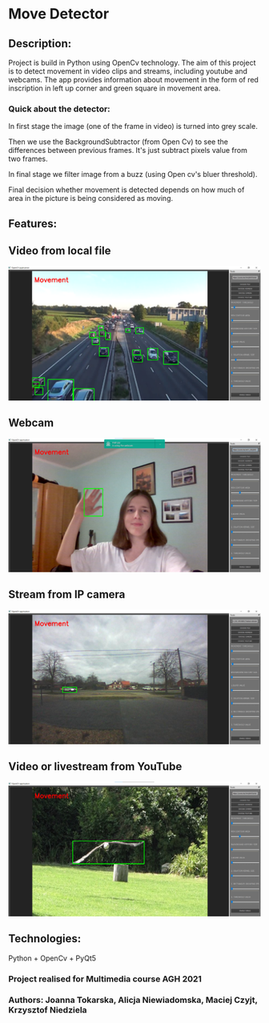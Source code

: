 # Move Detector
## Description:
Project is build in Python using OpenCv technology.
The aim of this project is to detect movement in video clips and streams, 
including youtube and webcams.
The app provides information about movement
in the form of red inscription in left up corner and green square in movement area.
### Quick about the detector:
In first stage the image (one of the frame in video) is turned into grey scale.

Then we use the BackgroundSubtractor (from Open Cv) to see the differences between previous frames.
It's just subtract pixels value from two frames.

In final stage we filter image from a buzz (using Open cv's bluer threshold).

Final decision whether movement is detected
depends on how much of area in the picture is being considered as moving.
## Features:
## Video from local file
![alt text](https://github.com/czyjtu/MoveDetection/blob/main/photos/file.png?raw=true)
## Webcam
![alt text](https://github.com/czyjtu/MoveDetection/blob/main/photos/camera.png?raw=true)
## Stream from IP camera
![alt text](https://github.com/czyjtu/MoveDetection/blob/main/photos/ip_camera.png?raw=true)
## Video or livestream from YouTube
![alt text](https://github.com/czyjtu/MoveDetection/blob/main/photos/yt.png?raw=true)

## Technologies:
Python + OpenCv + PyQt5
### Project realised for Multimedia course AGH 2021
### Authors: Joanna Tokarska, Alicja Niewiadomska, Maciej Czyjt, Krzysztof Niedziela
